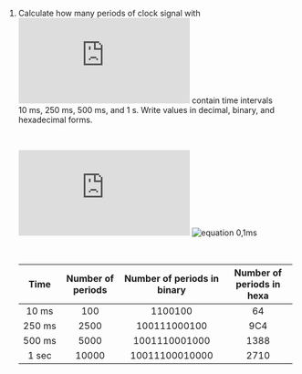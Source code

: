 1. Calculate how many periods of clock signal with ![equation](https://latex.codecogs.com/gif.latex?f_%7Bclk%7D%20%3D%2010%5C%2C%5Ctext%7BkHz%7D) contain time intervals 10&nbsp;ms, 250&nbsp;ms, 500&nbsp;ms, and 1&nbsp;s. Write values in decimal, binary, and hexadecimal forms.

   &nbsp;
   
   ![equation](https://latex.codecogs.com/gif.latex?T_%7Bclk%7D%20%3D%20%5Cfrac%7B1%7D%7Bf_%7Bclk%7D%7D%20%3D)
   ![equation](https://latex.codecogs.com/gif.latex?T_{clk}=\frac{1}{f_{clk}}=0.1ms)
    0,1ms
   
   &nbsp;

   | **Time** | **Number of periods** | **Number of periods in binary** | **Number of periods in hexa** |
   | :-: | :-: | :-: | :-: |
   | 10&nbsp;ms | 100 | 1100100 | 64 |
   | 250&nbsp;ms | 2500 | 100111000100 | 9C4 |
   | 500&nbsp;ms | 5000 | 1001110001000 | 1388 |
   | 1&nbsp;sec | 10000 | 10011100010000 | 2710 |
